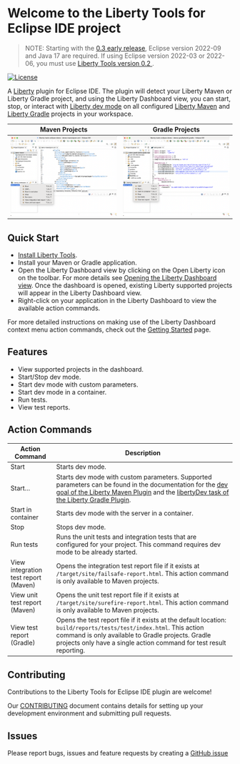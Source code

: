 # Welcome to the Liberty Tools for Eclipse IDE project

> NOTE: Starting with the [0.3 early release](https://github.com/OpenLiberty/liberty-tools-eclipse/releases/tag/liberty-tools-0.3.0), Eclipse version 2022-09 and Java 17 are required. If using Eclipse version 2022-03 or 2022-06, you must use [Liberty Tools version 0.2 ](https://github.com/OpenLiberty/liberty-tools-eclipse/releases/tag/liberty-tools-0.2.0.202209201734).


[![License](https://img.shields.io/badge/License-EPL%202.0-red.svg?label=license&logo=eclipse)](https://www.eclipse.org/legal/epl-2.0/)

A [Liberty](https://openliberty.io/) plugin for Eclipse IDE. The plugin will detect your Liberty Maven or
Liberty Gradle project, and using the Liberty Dashboard view, you can start,
stop, or interact with [Liberty dev mode](https://openliberty.io/docs/latest/development-mode.html) on all configured
[Liberty Maven](https://github.com/OpenLiberty/ci.maven/blob/master/docs/dev.md#dev)
and [Liberty Gradle](https://github.com/OpenLiberty/ci.gradle/blob/master/docs/libertyDev.md) projects in your
workspace.

Maven Projects             | Gradle Projects
:-------------------------:|:-------------------------:
![Dashboard context menu for Maven Projects](docs/getting-started/images/maven-dashboardViewContextMenuShown.png) | ![Dashboard context menu for Gradle Projects](docs/getting-started/images/gradle-dashboardViewContextMenuShown.png)

## Quick Start

- [Install Liberty Tools](docs/installation/installation.md).
- Install your Maven or Gradle application.
- Open the Liberty Dashboard view by clicking on the Open Liberty icon on the toolbar. For more details see [Opening the Liberty Dashboard view](https://github.com/OpenLiberty/liberty-tools-eclipse/blob/main/docs/getting-started/getting-started.md#opening-the-liberty-tools-dashboard-view). Once the dashboard is opened, existing Liberty supported projects will appear in the Liberty Dashboard view.
- Right-click on your application in the Liberty Dashboard to view the available action commands.

For more detailed instructions on making use of the Liberty Dashboard context menu action commands, check out the [Getting Started](docs/getting-started/getting-started.md) page.

## Features

- View supported projects in the dashboard.
- Start/Stop dev mode.
- Start dev mode with custom parameters.
- Start dev mode in a container.
- Run tests.
- View test reports.

## Action Commands

| Action Command                       | Description                                                                                                                                                                                                                                                                                                                  |
| ------------------------------------ | ---------------------------------------------------------------------------------------------------------------------------------------------------------------------------------------------------------------------------------------------------------------------------------------------------------------------------- |
| Start                                | Starts dev mode.                                                                                                                                                                                                                                                                                                             |
| Start…                               | Starts dev mode with custom parameters. Supported parameters can be found in the documentation for the [dev goal of the Liberty Maven Plugin](https://github.com/OpenLiberty/ci.maven/blob/master/docs/dev.md#additional-parameters) and the [libertyDev task of the Liberty Gradle Plugin](https://github.com/OpenLiberty/ci.gradle/blob/master/docs/libertyDev.md#command-line-parameters). |
| Start in container                   | Starts dev mode with the server in a container.
| Stop                                 | Stops dev mode.                                                                                                                                                                                                                                                                                                              |
| Run tests                            | Runs the unit tests and integration tests that are configured for your project. This command requires dev mode to be already started.                                                                                                                                                                                        |
| View integration test report (Maven) | Opens the integration test report file if it exists at `/target/site/failsafe-report.html`. This action command is only available to Maven projects.                                                                                                                                                                                                                                                                                  |
| View unit test report (Maven)        | Opens the unit test report file if it exists at `/target/site/surefire-report.html`. This action command is only available to Maven projects.                                                                                                                                                                                                                                                                                             |
| View test report (Gradle)            | Opens the test report file if it exists at the default location: `build/reports/tests/test/index.html`. This action command is only available to Gradle projects. Gradle projects only have a single action command for test result reporting.                                                                     

## Contributing

Contributions to the Liberty Tools for Eclipse IDE plugin are welcome!

Our [CONTRIBUTING](CONTRIBUTING.md) document contains details for setting up your development environment and submitting pull requests.

## Issues

Please report bugs, issues and feature requests by creating
a [GitHub issue](https://github.com/OpenLiberty/liberty-tools-eclipse/issues)
